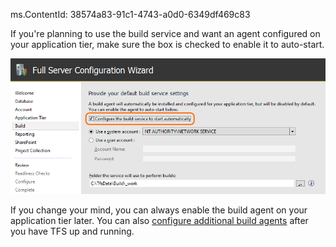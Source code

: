 ms.ContentId: 38574a83-91c1-4743-a0d0-6349df469c83

If you're planning to use the build service and want an agent configured on your application tier, 
make sure the box is checked to enable it to auto-start.

![Configure the build service to start automatically checkbox](/Library/vs/alm/tfs/setup/_shared/_img/start-build-service.png)

If you change your mind, you can always enable the build agent on your application tier later.
You can also [configure additional build agents](/Library/vs/alm/build/agents/windows.md) after you have TFS up and running.

